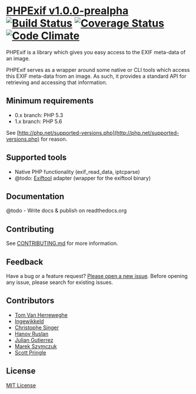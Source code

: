 # [PHPExif v1.0.0-prealpha](http://github.com/Miljar/php-exif) [![Build Status](https://travis-ci.org/Miljar/php-exif.png?branch=develop)](https://travis-ci.org/Miljar/php-exif) [![Coverage Status](https://coveralls.io/repos/Miljar/php-exif/badge.svg?branch=develop)](https://coveralls.io/r/Miljar/php-exif?branch=develop) [![Code Climate](https://codeclimate.com/github/Miljar/php-exif/badges/gpa.svg)](https://codeclimate.com/github/Miljar/php-exif)

PHPExif is a library which gives you easy access to the EXIF meta-data of an image.

PHPExif serves as a wrapper around some native or CLI tools which access this EXIF meta-data from an image. As such, it provides a standard API for retrieving and accessing that information.

## Minimum requirements

* 0.x branch: PHP 5.3
* 1.x branch: PHP 5.6

See [http://php.net/supported-versions.php](http://php.net/supported-versions.php) for reason.

## Supported tools

* Native PHP functionality (exif_read_data, iptcparse)
* @todo: [Exiftool](http://www.sno.phy.queensu.ca/~phil/exiftool) adapter (wrapper for the exiftool binary)

## Documentation

@todo - Write docs & publish on readthedocs.org

## Contributing

See [CONTRIBUTING.md](CONTRIBUTING.md) for more information.

## Feedback

Have a bug or a feature request? [Please open a new issue](https://github.com/Miljar/php-exif/issues). Before opening any issue, please search for existing issues.

## Contributors

* [Tom Van Herreweghe](http://github.com/Miljar)
* [Ingewikkeld](https://github.com/Ingewikkeld)
* [Christophe Singer](https://github.com/wasinger)
* [Hanov Ruslan](https://github.com/hanovruslan)
* [Julian Gutierrez](https://github.com/juliangut)
* [Marek Szymczuk](https://github.com/bonzai)
* [Scott Pringle](https://github.com/Luciam91)

## License

[MIT License](http://github.com/Miljar/php-exif/blob/master/LICENSE)

